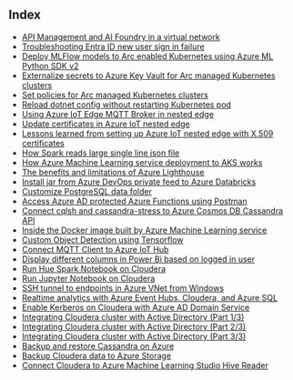 ## Index

* [API Management and AI Foundry in a virtual network](./apimAIFoundry/)
* [Troubleshooting Entra ID new user sign in failure](./entraIDmfa)
* [Deploy MLFlow models to Arc enabled Kubernetes using Azure ML Python SDK v2](./amlMLflowToArc)
* [Externalize secrets to Azure Key Vault for Arc managed Kubernetes clusters](azureKeyVaultArcK8s)
* [Set policies for Arc managed Kubernetes clusters](policyArcK8s)
* [Reload dotnet config without restarting Kubernetes pod](dynamicReloadConfigK8s)
* [Using Azure IoT Edge MQTT Broker in nested edge](azureIoTMQTTinNestedEdge)
* [Update certificates in Azure IoT nested edge](iotEdgeUpdateCerts)
* [Lessons learned from setting up Azure IoT nested edge with X.509 certificates](azureIoTNestedEdge)
* [How Spark reads large single line json file](sparkSingleLineJson)
* [How Azure Machine Learning service deployment to AKS works](amlKubernetesDeployment)
* [The benefits and limitations of Azure Lighthouse](azureLighthouse)
* [Install jar from Azure DevOps private feed to Azure Databricks](installJarFromADOFeedToAzureDatabricks)
* [Customize PostgreSQL data folder](postgresSetup)
* [Access Azure AD protected Azure Functions using Postman](postmanAzureFunctions)
* [Connect cqlsh and cassandra-stress to Azure Cosmos DB Cassandra API](cqlshCosmosDB)
* [Inside the Docker image built by Azure Machine Learning service](amlDockerImage)
* [Custom Object Detection using Tensorflow](tfObjectDetection)
* [Connect MQTT Client to Azure IoT Hub](mqttIoTHub)
* [Display different columns in Power Bi based on logged in user](powerbiUserBasedColumn)
* [Run Hue Spark Notebook on Cloudera](MSDNBlogs/Run%20Hue%20Spark%20Notebook%20on%20Cloudera.html)
* [Run Jupyter Notebook on Cloudera](MSDNBlogs/Run%20Jupyter%20Notebook%20on%20Cloudera.html)
* [SSH tunnel to endpoints in Azure VNet from Windows](MSDNBlogs/SSH%20tunnel%20to%20endpoints%20in%20Azure%20VNet%20from%20Windows.html)
* [Realtime analytics with Azure Event Hubs, Cloudera, and Azure SQL](MSDNBlogs/Real%20Time%20Analytics%20with%20Azure%20Event%20Hubs,%20Cloudera,%20and%20Azure%20SQL.html)
* [Enable Kerberos on Cloudera with Azure AD Domain Service](MSDNBlogs/Enable%20Kerberos%20on%20Cloudera%20with%20Azure%20AD%20Domain%20Service.html)
* [Integrating Cloudera cluster with Active Directory (Part 1/3)](MSDNBlogs/Integrating%20Cloudera%20cluster%20with%20Active%20Directory%20(Part%2013).html)
* [Integrating Cloudera cluster with Active Directory (Part 2/3)](MSDNBlogs/Integrating%20Cloudera%20cluster%20with%20Active%20Directory%20(Part%2023).html)
* [Integrating Cloudera cluster with Active Directory (Part 3/3)](MSDNBlogs/Integrating%20Cloudera%20cluster%20with%20Active%20Directory%20(Part%2033).html)
* [Backup and restore Cassandra on Azure](MSDNBlogs/Backup%20and%20Restore%20Cassandra%20on%20Azure.html)
* [Backup Cloudera data to Azure Storage](MSDNBlogs/Backup%20Cloudera%20data%20to%20Azure%20Storage.html)
* [Connect Cloudera to Azure Machine Learning Studio Hive Reader](MSDNBlogs/Connect%20Cloudera%20to%20Azure%20ML%20Hive%20Reader.html)
